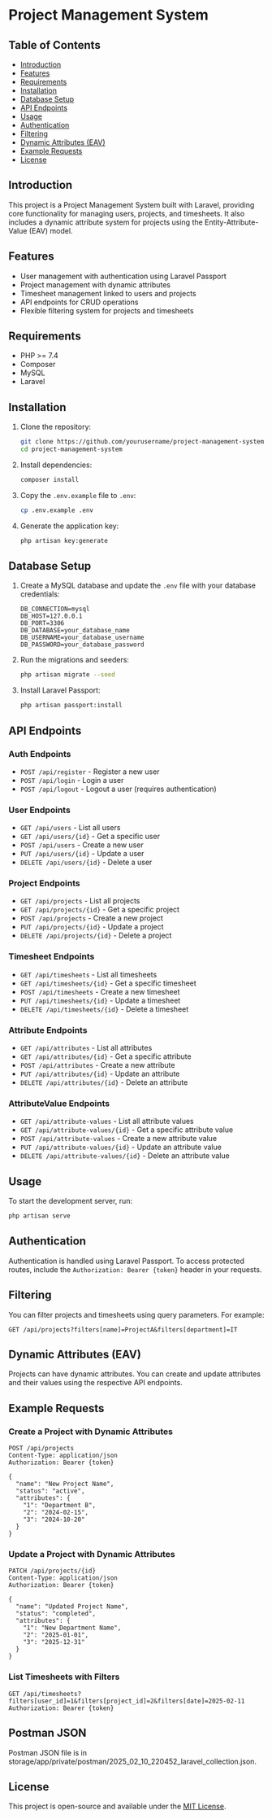 # Project Management System

## Table of Contents
- [Introduction](#introduction)
- [Features](#features)
- [Requirements](#requirements)
- [Installation](#installation)
- [Database Setup](#database-setup)
- [API Endpoints](#api-endpoints)
- [Usage](#usage)
- [Authentication](#authentication)
- [Filtering](#filtering)
- [Dynamic Attributes (EAV)](#dynamic-attributes-eav)
- [Example Requests](#example-requests)
- [License](#license)

## Introduction
This project is a Project Management System built with Laravel, providing core functionality for managing users, projects, and timesheets. It also includes a dynamic attribute system for projects using the Entity-Attribute-Value (EAV) model.

## Features
- User management with authentication using Laravel Passport
- Project management with dynamic attributes
- Timesheet management linked to users and projects
- API endpoints for CRUD operations
- Flexible filtering system for projects and timesheets

## Requirements
- PHP >= 7.4
- Composer
- MySQL
- Laravel

## Installation
1. Clone the repository:
   ```bash
   git clone https://github.com/yourusername/project-management-system.git
   cd project-management-system
   ```

2. Install dependencies:
   ```bash
   composer install
   ```

3. Copy the `.env.example` file to `.env`:
   ```bash
   cp .env.example .env
   ```

4. Generate the application key:
   ```bash
   php artisan key:generate
   ```

## Database Setup
1. Create a MySQL database and update the `.env` file with your database credentials:
   ```env
   DB_CONNECTION=mysql
   DB_HOST=127.0.0.1
   DB_PORT=3306
   DB_DATABASE=your_database_name
   DB_USERNAME=your_database_username
   DB_PASSWORD=your_database_password
   ```

2. Run the migrations and seeders:
   ```bash
   php artisan migrate --seed
   ```

3. Install Laravel Passport:
   ```bash
   php artisan passport:install
   ```

## API Endpoints
### Auth Endpoints
- `POST /api/register` - Register a new user
- `POST /api/login` - Login a user
- `POST /api/logout` - Logout a user (requires authentication)

### User Endpoints
- `GET /api/users` - List all users
- `GET /api/users/{id}` - Get a specific user
- `POST /api/users` - Create a new user
- `PUT /api/users/{id}` - Update a user
- `DELETE /api/users/{id}` - Delete a user

### Project Endpoints
- `GET /api/projects` - List all projects
- `GET /api/projects/{id}` - Get a specific project
- `POST /api/projects` - Create a new project
- `PUT /api/projects/{id}` - Update a project
- `DELETE /api/projects/{id}` - Delete a project

### Timesheet Endpoints
- `GET /api/timesheets` - List all timesheets
- `GET /api/timesheets/{id}` - Get a specific timesheet
- `POST /api/timesheets` - Create a new timesheet
- `PUT /api/timesheets/{id}` - Update a timesheet
- `DELETE /api/timesheets/{id}` - Delete a timesheet

### Attribute Endpoints
- `GET /api/attributes` - List all attributes
- `GET /api/attributes/{id}` - Get a specific attribute
- `POST /api/attributes` - Create a new attribute
- `PUT /api/attributes/{id}` - Update an attribute
- `DELETE /api/attributes/{id}` - Delete an attribute

### AttributeValue Endpoints
- `GET /api/attribute-values` - List all attribute values
- `GET /api/attribute-values/{id}` - Get a specific attribute value
- `POST /api/attribute-values` - Create a new attribute value
- `PUT /api/attribute-values/{id}` - Update an attribute value
- `DELETE /api/attribute-values/{id}` - Delete an attribute value

## Usage
To start the development server, run:
```bash
php artisan serve
```

## Authentication
Authentication is handled using Laravel Passport. To access protected routes, include the `Authorization: Bearer {token}` header in your requests.

## Filtering
You can filter projects and timesheets using query parameters. For example:
```http
GET /api/projects?filters[name]=ProjectA&filters[department]=IT
```

## Dynamic Attributes (EAV)
Projects can have dynamic attributes. You can create and update attributes and their values using the respective API endpoints.

## Example Requests
### Create a Project with Dynamic Attributes
```http
POST /api/projects
Content-Type: application/json
Authorization: Bearer {token}

{
  "name": "New Project Name",
  "status": "active",
  "attributes": {
    "1": "Department B",
    "2": "2024-02-15",
    "3": "2024-10-20"
  }
}
```

### Update a Project with Dynamic Attributes
```http
PATCH /api/projects/{id}
Content-Type: application/json
Authorization: Bearer {token}

{
  "name": "Updated Project Name",
  "status": "completed",
  "attributes": {
    "1": "New Department Name",
    "2": "2025-01-01",
    "3": "2025-12-31"
  }
}
```

### List Timesheets with Filters
```http
GET /api/timesheets?filters[user_id]=1&filters[project_id]=2&filters[date]=2025-02-11
Authorization: Bearer {token}
```

## Postman JSON
Postman JSON file is in storage/app/private/postman/2025_02_10_220452_laravel_collection.json. 

## License
This project is open-source and available under the [MIT License](LICENSE).